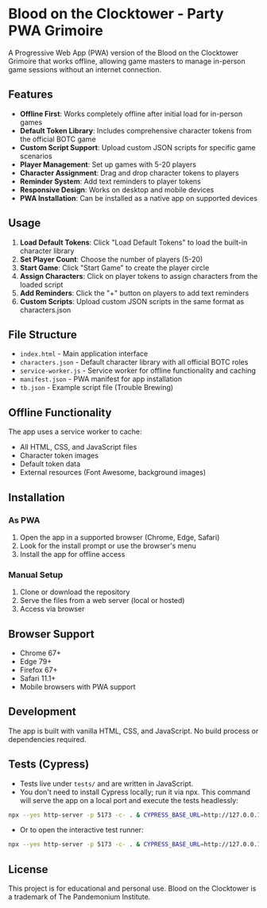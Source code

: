 # Blood on the Clocktower - Party PWA Grimoire

A Progressive Web App (PWA) version of the Blood on the Clocktower Grimoire that works offline, allowing game masters to manage in-person game sessions without an internet connection.

## Features

- **Offline First**: Works completely offline after initial load for in-person games
- **Default Token Library**: Includes comprehensive character tokens from the official BOTC game
- **Custom Script Support**: Upload custom JSON scripts for specific game scenarios
- **Player Management**: Set up games with 5-20 players
- **Character Assignment**: Drag and drop character tokens to players
- **Reminder System**: Add text reminders to player tokens
- **Responsive Design**: Works on desktop and mobile devices
- **PWA Installation**: Can be installed as a native app on supported devices

## Usage

1. **Load Default Tokens**: Click "Load Default Tokens" to load the built-in character library
2. **Set Player Count**: Choose the number of players (5-20)
3. **Start Game**: Click "Start Game" to create the player circle
4. **Assign Characters**: Click on player tokens to assign characters from the loaded script
5. **Add Reminders**: Click the "+" button on players to add text reminders
6. **Custom Scripts**: Upload custom JSON scripts in the same format as characters.json

## File Structure

- `index.html` - Main application interface
- `characters.json` - Default character library with all official BOTC roles
- `service-worker.js` - Service worker for offline functionality and caching
- `manifest.json` - PWA manifest for app installation
- `tb.json` - Example script file (Trouble Brewing)

## Offline Functionality

The app uses a service worker to cache:
- All HTML, CSS, and JavaScript files
- Character token images
- Default token data
- External resources (Font Awesome, background images)

## Installation

### As PWA
1. Open the app in a supported browser (Chrome, Edge, Safari)
2. Look for the install prompt or use the browser's menu
3. Install the app for offline access

### Manual Setup
1. Clone or download the repository
2. Serve the files from a web server (local or hosted)
3. Access via browser

## Browser Support

- Chrome 67+
- Edge 79+
- Firefox 67+
- Safari 11.1+
- Mobile browsers with PWA support

## Development

The app is built with vanilla HTML, CSS, and JavaScript. No build process or dependencies required.

## Tests (Cypress)

- Tests live under `tests/` and are written in JavaScript.
- You don't need to install Cypress locally; run it via npx. This command will serve the app on a local port and execute the tests headlessly:

```bash
npx --yes http-server -p 5173 -c- . & CYPRESS_BASE_URL=http://127.0.0.1:5173 npx --yes cypress run --config-file tests/cypress.config.js ; kill %1 || true
```

- Or to open the interactive test runner:

```bash
npx --yes http-server -p 5173 -c- . & CYPRESS_BASE_URL=http://127.0.0.1:5173 npx --yes cypress open --config-file tests/cypress.config.js ; kill %1 || true
```

## License

This project is for educational and personal use. Blood on the Clocktower is a trademark of The Pandemonium Institute.
